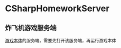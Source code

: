 # CSharpHomeworkServer
## 炸飞机游戏服务端
[游戏本体](https://github.com/Hleonor/CSharpHomework)的服务端，需要先打开该服务端，再运行游戏本体
